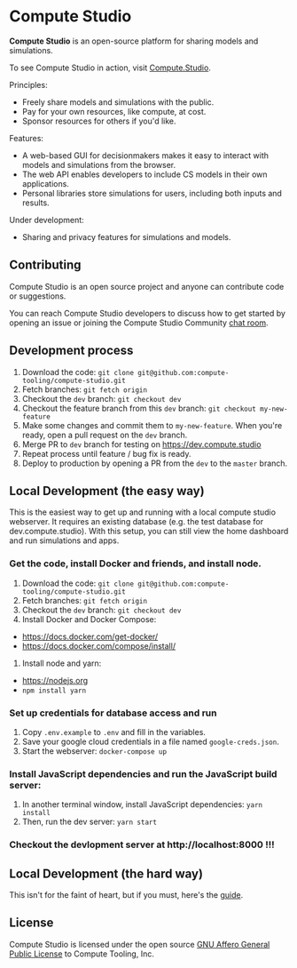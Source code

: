 # Compute Studio

**Compute Studio** is an open-source platform for sharing models and simulations.

To see Compute Studio in action, visit [Compute.Studio](https://Compute.Studio).

Principles:
- Freely share models and simulations with the public.
- Pay for your own resources, like compute, at cost.
- Sponsor resources for others if you'd like.

Features:
- A web-based GUI for decisionmakers makes it easy to interact with models and simulations from the browser.
- The web API enables developers to include CS models in their own applications.
- Personal libraries store simulations for users, including both inputs and results.

Under development:
- Sharing and privacy features for simulations and models.

## Contributing

Compute Studio is an open source project and anyone can contribute code or suggestions.

You can reach Compute Studio developers to discuss how to get started by opening an issue or joining the Compute Studio Community [chat room](https://riot.im/app/#/room/!WQWxPnwidsSToqkeLk:matrix.org).

## Development process

1. Download the code: `git clone git@github.com:compute-tooling/compute-studio.git`
1. Fetch branches: `git fetch origin`
1. Checkout the `dev` branch: `git checkout dev`
1. Checkout the feature branch from this `dev` branch: `git checkout my-new-feature`
1. Make some changes and commit them to `my-new-feature`. When you're ready, open a pull request on the `dev` branch.
1. Merge PR to `dev` branch for testing on https://dev.compute.studio
1. Repeat process until feature / bug fix is ready.
1. Deploy to production by opening a PR from the `dev` to the `master` branch.

## Local Development (the easy way)

This is the easiest way to get up and running with a local compute studio webserver. It requires an existing database (e.g. the test database for dev.compute.studio). With this setup, you can still view the home dashboard and run simulations and apps.

### Get the code, install Docker and friends, and install node.
1. Download the code: `git clone git@github.com:compute-tooling/compute-studio.git`
1. Fetch branches: `git fetch origin`
1. Checkout the `dev` branch: `git checkout dev`
1. Install Docker and Docker Compose:
  - https://docs.docker.com/get-docker/
  - https://docs.docker.com/compose/install/
1. Install node and yarn:
  - https://nodejs.org
  - `npm install yarn`

### Set up credentials for database access and run
1. Copy `.env.example` to `.env` and fill in the variables.
1. Save your google cloud credentials in a file named `google-creds.json`.
1. Start the webserver: `docker-compose up`

### Install JavaScript dependencies and run the JavaScript build server:
1. In another terminal window, install JavaScript dependencies: `yarn install`
1. Then, run the dev server: `yarn start`

### Checkout the devlopment server at http://localhost:8000 !!!

## Local Development (the hard way)

This isn't for the faint of heart, but if you must, here's the [guide](local-deployment.md).

## License

Compute Studio is licensed under the open source [GNU Affero General Public License](/License.txt) to Compute Tooling, Inc.
